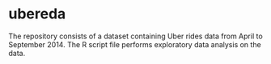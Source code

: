 # ubereda
The repository consists of a dataset containing Uber rides data from April to September 2014. The R script file performs exploratory data analysis on the data.

